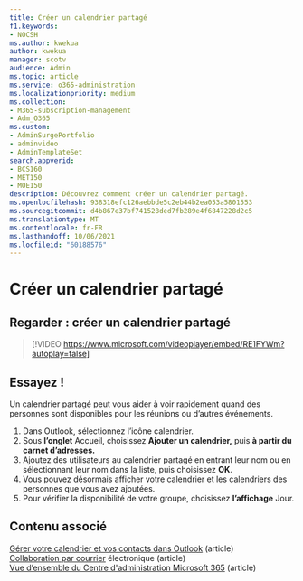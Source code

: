 ```yaml
---
title: Créer un calendrier partagé
f1.keywords:
- NOCSH
ms.author: kwekua
author: kwekua
manager: scotv
audience: Admin
ms.topic: article
ms.service: o365-administration
ms.localizationpriority: medium
ms.collection:
- M365-subscription-management
- Adm_O365
ms.custom:
- AdminSurgePortfolio
- adminvideo
- AdminTemplateSet
search.appverid:
- BCS160
- MET150
- MOE150
description: Découvrez comment créer un calendrier partagé.
ms.openlocfilehash: 938318efc126aebbde5c2eb44b2ea053a5801553
ms.sourcegitcommit: d4b867e37bf741528ded7fb289e4f6847228d2c5
ms.translationtype: MT
ms.contentlocale: fr-FR
ms.lasthandoff: 10/06/2021
ms.locfileid: "60188576"
---
```

# <a name="create-a-shared-calendar"></a>Créer un calendrier partagé

## <a name="watch-create-a-shared-calendar"></a>Regarder : créer un calendrier partagé

> [!VIDEO https://www.microsoft.com/videoplayer/embed/RE1FYWm?autoplay=false]

## <a name="try-it"></a>Essayez !

Un calendrier partagé peut vous aider à voir rapidement quand des personnes sont disponibles pour les réunions ou d’autres événements.

1. Dans Outlook, sélectionnez l’icône calendrier.
1. Sous **l’onglet** Accueil, choisissez **Ajouter un calendrier,** puis **à partir du carnet d’adresses.**
1. Ajoutez des utilisateurs au calendrier partagé en entrant leur nom ou en sélectionnant leur nom dans la liste, puis choisissez **OK**.
1. Vous pouvez désormais afficher votre calendrier et les calendriers des personnes que vous avez ajoutées.
1. Pour vérifier la disponibilité de votre groupe, choisissez **l’affichage** Jour.

## <a name="related-content"></a>Contenu associé

[Gérer votre calendrier et vos contacts dans Outlook](https://support.microsoft.com/office/manage-your-calendar-and-contacts-in-outlook-631a182a-21e0-4e41-8fa2-0d83e55da02d) (article)\
[Collaboration par courrier](../admin/email/email-collaboration.md) électronique (article)\
[Vue d’ensemble du Centre d'administration Microsoft 365](admin-center-overview.md) (article)